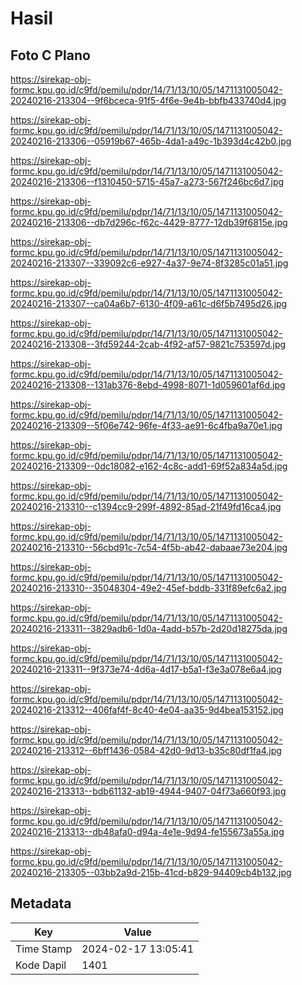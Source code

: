 # Hasil

## Foto C Plano

https://sirekap-obj-formc.kpu.go.id/c9fd/pemilu/pdpr/14/71/13/10/05/1471131005042-20240216-213304--9f6bceca-91f5-4f6e-9e4b-bbfb433740d4.jpg

https://sirekap-obj-formc.kpu.go.id/c9fd/pemilu/pdpr/14/71/13/10/05/1471131005042-20240216-213306--05919b67-465b-4da1-a49c-1b393d4c42b0.jpg

https://sirekap-obj-formc.kpu.go.id/c9fd/pemilu/pdpr/14/71/13/10/05/1471131005042-20240216-213306--f1310450-5715-45a7-a273-567f246bc6d7.jpg

https://sirekap-obj-formc.kpu.go.id/c9fd/pemilu/pdpr/14/71/13/10/05/1471131005042-20240216-213306--db7d296c-f62c-4429-8777-12db39f6815e.jpg

https://sirekap-obj-formc.kpu.go.id/c9fd/pemilu/pdpr/14/71/13/10/05/1471131005042-20240216-213307--339092c6-e927-4a37-9e74-8f3285c01a51.jpg

https://sirekap-obj-formc.kpu.go.id/c9fd/pemilu/pdpr/14/71/13/10/05/1471131005042-20240216-213307--ca04a6b7-6130-4f09-a61c-d6f5b7495d26.jpg

https://sirekap-obj-formc.kpu.go.id/c9fd/pemilu/pdpr/14/71/13/10/05/1471131005042-20240216-213308--3fd59244-2cab-4f92-af57-9821c753597d.jpg

https://sirekap-obj-formc.kpu.go.id/c9fd/pemilu/pdpr/14/71/13/10/05/1471131005042-20240216-213308--131ab376-8ebd-4998-8071-1d059601af6d.jpg

https://sirekap-obj-formc.kpu.go.id/c9fd/pemilu/pdpr/14/71/13/10/05/1471131005042-20240216-213309--5f06e742-96fe-4f33-ae91-6c4fba9a70e1.jpg

https://sirekap-obj-formc.kpu.go.id/c9fd/pemilu/pdpr/14/71/13/10/05/1471131005042-20240216-213309--0dc18082-e162-4c8c-add1-69f52a834a5d.jpg

https://sirekap-obj-formc.kpu.go.id/c9fd/pemilu/pdpr/14/71/13/10/05/1471131005042-20240216-213310--c1394cc9-299f-4892-85ad-21f49fd16ca4.jpg

https://sirekap-obj-formc.kpu.go.id/c9fd/pemilu/pdpr/14/71/13/10/05/1471131005042-20240216-213310--56cbd91c-7c54-4f5b-ab42-dabaae73e204.jpg

https://sirekap-obj-formc.kpu.go.id/c9fd/pemilu/pdpr/14/71/13/10/05/1471131005042-20240216-213310--35048304-49e2-45ef-bddb-331f89efc6a2.jpg

https://sirekap-obj-formc.kpu.go.id/c9fd/pemilu/pdpr/14/71/13/10/05/1471131005042-20240216-213311--3829adb6-1d0a-4add-b57b-2d20d18275da.jpg

https://sirekap-obj-formc.kpu.go.id/c9fd/pemilu/pdpr/14/71/13/10/05/1471131005042-20240216-213311--9f373e74-4d6a-4d17-b5a1-f3e3a078e6a4.jpg

https://sirekap-obj-formc.kpu.go.id/c9fd/pemilu/pdpr/14/71/13/10/05/1471131005042-20240216-213312--406faf4f-8c40-4e04-aa35-9d4bea153152.jpg

https://sirekap-obj-formc.kpu.go.id/c9fd/pemilu/pdpr/14/71/13/10/05/1471131005042-20240216-213312--6bff1436-0584-42d0-9d13-b35c80df1fa4.jpg

https://sirekap-obj-formc.kpu.go.id/c9fd/pemilu/pdpr/14/71/13/10/05/1471131005042-20240216-213313--bdb61132-ab19-4944-9407-04f73a660f93.jpg

https://sirekap-obj-formc.kpu.go.id/c9fd/pemilu/pdpr/14/71/13/10/05/1471131005042-20240216-213313--db48afa0-d94a-4e1e-9d94-fe155673a55a.jpg

https://sirekap-obj-formc.kpu.go.id/c9fd/pemilu/pdpr/14/71/13/10/05/1471131005042-20240216-213305--03bb2a9d-215b-41cd-b829-94409cb4b132.jpg


## Metadata

| Key        | Value               |
| ---------- | ------------------- |
| Time Stamp | 2024-02-17 13:05:41 |
| Kode Dapil | 1401                |



